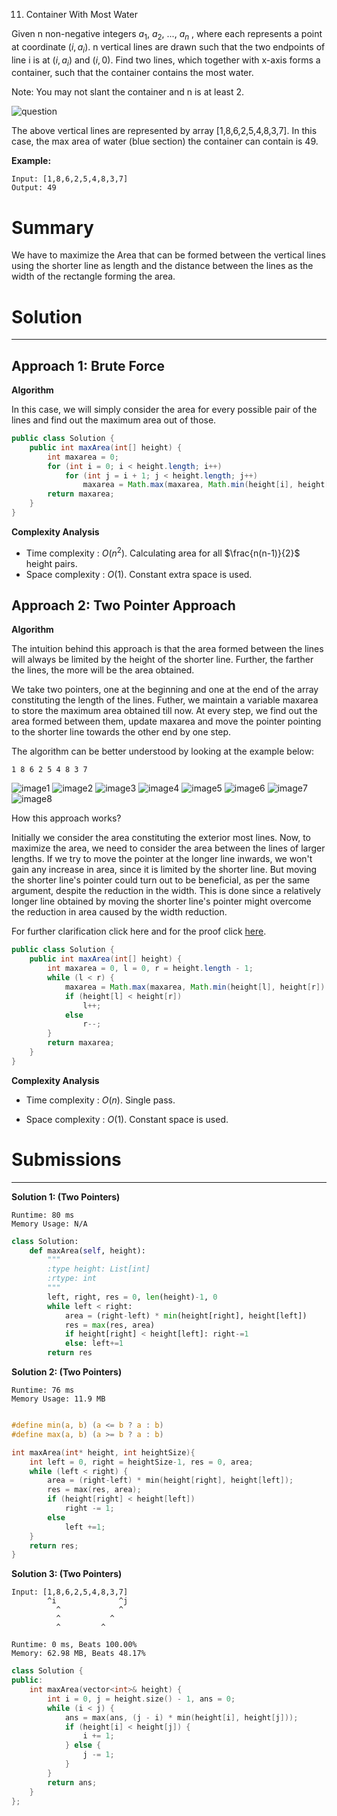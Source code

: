 11. Container With Most Water

Given n non-negative integers $a_1$, $a_2$, ..., $a_n$ , where each represents a point at coordinate $(i, a_i)$. n vertical lines are drawn such that the two endpoints of line i is at $(i, a_i)$ and $(i, 0)$. Find two lines, which together with x-axis forms a container, such that the container contains the most water.

Note: You may not slant the container and n is at least 2.

![question](img/11_question.jpg)

The above vertical lines are represented by array [1,8,6,2,5,4,8,3,7]. In this case, the max area of water (blue section) the container can contain is 49.

**Example:**
```
Input: [1,8,6,2,5,4,8,3,7]
Output: 49
```

# Summary
We have to maximize the Area that can be formed between the vertical lines using the shorter line as length and the distance between the lines as the width of the rectangle forming the area.

# Solution
---
## Approach 1: Brute Force
**Algorithm**

In this case, we will simply consider the area for every possible pair of the lines and find out the maximum area out of those.

```java
public class Solution {
    public int maxArea(int[] height) {
        int maxarea = 0;
        for (int i = 0; i < height.length; i++)
            for (int j = i + 1; j < height.length; j++)
                maxarea = Math.max(maxarea, Math.min(height[i], height[j]) * (j - i));
        return maxarea;
    }
}
```

**Complexity Analysis**
* Time complexity : $O(n^2)$. Calculating area for all $\frac{n(n-1)}{2}$ height pairs.
* Space complexity : $O(1)$. Constant extra space is used.

## Approach 2: Two Pointer Approach
**Algorithm**

The intuition behind this approach is that the area formed between the lines will always be limited by the height of the shorter line. Further, the farther the lines, the more will be the area obtained.

We take two pointers, one at the beginning and one at the end of the array constituting the length of the lines. Futher, we maintain a variable $\text{maxarea}$ to store the maximum area obtained till now. At every step, we find out the area formed between them, update $\text{maxarea}$ and move the pointer pointing to the shorter line towards the other end by one step.

The algorithm can be better understood by looking at the example below:

`1 8 6 2 5 4 8 3 7`

![image1](img/11_1.png)
![image2](img/11_2.png)
![image3](img/11_3.png)
![image4](img/11_4.png)
![image5](img/11_5.png)
![image6](img/11_6.png)
![image7](img/11_7.png)
![image8](img/11_8.png)

How this approach works?

Initially we consider the area constituting the exterior most lines. Now, to maximize the area, we need to consider the area between the lines of larger lengths. If we try to move the pointer at the longer line inwards, we won't gain any increase in area, since it is limited by the shorter line. But moving the shorter line's pointer could turn out to be beneficial, as per the same argument, despite the reduction in the width. This is done since a relatively longer line obtained by moving the shorter line's pointer might overcome the reduction in area caused by the width reduction.

For further clarification click here and for the proof click [here](https://leetcode.com/problems/container-with-most-water/discuss/6089/Anyone-who-has-a-O(N)-algorithm/7268).
```java
public class Solution {
    public int maxArea(int[] height) {
        int maxarea = 0, l = 0, r = height.length - 1;
        while (l < r) {
            maxarea = Math.max(maxarea, Math.min(height[l], height[r]) * (r - l));
            if (height[l] < height[r])
                l++;
            else
                r--;
        }
        return maxarea;
    }
}
```

**Complexity Analysis**

* Time complexity : $O(n)$. Single pass.

* Space complexity : $O(1)$. Constant space is used.

# Submissions
---
**Solution 1: (Two Pointers)**
```
Runtime: 80 ms
Memory Usage: N/A
```
```python
class Solution:
    def maxArea(self, height):
        """
        :type height: List[int]
        :rtype: int
        """
        left, right, res = 0, len(height)-1, 0
        while left < right:
            area = (right-left) * min(height[right], height[left])
            res = max(res, area)
            if height[right] < height[left]: right-=1  
            else: left+=1
        return res
```

**Solution 2: (Two Pointers)**
```
Runtime: 76 ms
Memory Usage: 11.9 MB
```
```c

#define min(a, b) (a <= b ? a : b)
#define max(a, b) (a >= b ? a : b)

int maxArea(int* height, int heightSize){
    int left = 0, right = heightSize-1, res = 0, area;
    while (left < right) {
        area = (right-left) * min(height[right], height[left]);
        res = max(res, area);
        if (height[right] < height[left])
            right -= 1;
        else
            left +=1;
    }
    return res;
} 
```

**Solution 3: (Two Pointers)**

    Input: [1,8,6,2,5,4,8,3,7]
            ^i              ^j
              ^             ^
              ^           ^
              ^         ^
```
Runtime: 0 ms, Beats 100.00%
Memory: 62.98 MB, Beats 48.17%
```
```c++
class Solution {
public:
    int maxArea(vector<int>& height) {
        int i = 0, j = height.size() - 1, ans = 0;
        while (i < j) {
            ans = max(ans, (j - i) * min(height[i], height[j]));
            if (height[i] < height[j]) {
                i += 1;
            } else {
                j -= 1;
            }
        }
        return ans;
    }
};
```
